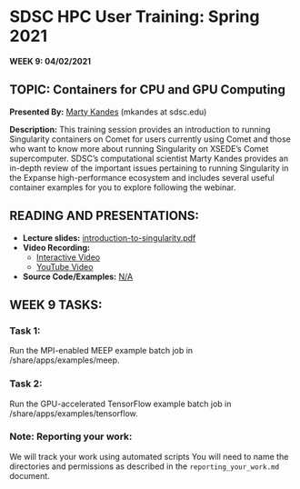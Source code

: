 # SDSC HPC User Training: Spring 2021

**WEEK 9: 04/02/2021**

## TOPIC: Containers for CPU and GPU Computing

**Presented By:** [Marty Kandes](https://www.linkedin.com/in/marty-kandes-b53a34144/) (mkandes at sdsc.edu)

**Description:** This training session provides an introduction to running Singularity containers on Comet for users currently using Comet and those who want to know more about running Singularity on XSEDE’s Comet supercomputer. SDSC’s computational scientist Marty Kandes provides an in-depth review of the important issues pertaining to running Singularity in the Expanse high-performance ecosystem and includes several useful container examples for you to explore following the webinar.

## READING AND PRESENTATIONS:

* **Lecture slides:** [introduction-to-singularity.pdf](https://github.com/sdsc-hpc-training-org/hpc-training-2021/blob/main/week9_containers/introduction-to-singularity.pdf)
* **Video Recording:** 
   * [Interactive Video](https://education.sdsc.edu/training/hpc_user_training_2021/week8)
   * [YouTube Video](https://youtu.be/gJsnDX-UszE)
* **Source Code/Examples:** [N/A]()


## WEEK 9 TASKS:

### Task 1: 
Run the MPI-enabled MEEP example batch job in /share/apps/examples/meep.

### Task 2:
Run the GPU-accelerated TensorFlow example batch job in /share/apps/examples/tensorflow.

### Note: Reporting your work:
We will track your work using automated scripts
You will need to name the directories and permissions as described in the ``reporting_your_work.md`` document.
